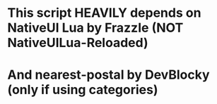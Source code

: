 # This script HEAVILY depends on NativeUI Lua by FrazzIe (NOT NativeUILua-Reloaded)
# And nearest-postal by DevBlocky (only if using categories)
